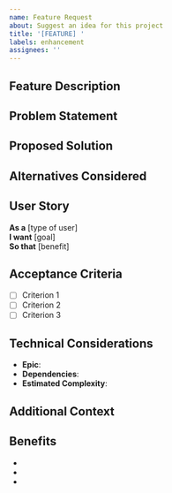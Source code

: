 ```yaml
---
name: Feature Request
about: Suggest an idea for this project
title: '[FEATURE] '
labels: enhancement
assignees: ''
---
```


## Feature Description

<!-- A clear and concise description of the feature you'd like to see. -->

## Problem Statement

<!-- Is your feature request related to a problem? Please describe. -->
<!-- Example: I'm always frustrated when [...] -->

## Proposed Solution

<!-- Describe the solution you'd like -->

## Alternatives Considered

<!-- Describe any alternative solutions or features you've considered. -->

## User Story

<!-- If applicable, write a user story for this feature -->

**As a** [type of user]  
**I want** [goal]  
**So that** [benefit]

## Acceptance Criteria

<!-- List the acceptance criteria for this feature -->

- [ ] Criterion 1
- [ ] Criterion 2
- [ ] Criterion 3

## Technical Considerations

<!-- Any technical details, dependencies, or constraints to consider -->

- **Epic**: <!-- e.g., Epic 1 - Foundation -->
- **Dependencies**: <!-- Other stories or features this depends on -->
- **Estimated Complexity**: <!-- Low / Medium / High -->

## Additional Context

<!-- Add any other context, mockups, or screenshots about the feature request here. -->

## Benefits

<!-- What are the benefits of implementing this feature? -->

-
-
-
